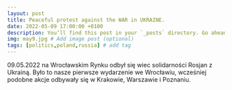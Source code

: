 ```yaml
---
layout: post
title: Peaceful protest against the WAR in UKRAINE.
date: 2022-05-09 17:00:00 +0100
description: You’ll find this post in your `_posts` directory. Go ahead and edit it and re-build the site to see your changes. # Add post description (optional)
img: may9.jpg # Add image post (optional)
tags: [politics,poland,russia] # add tag
---
```

09.05.2022 na Wrocławskim Rynku odbył się wiec solidarności Rosjan z Ukrainą. Było to nasze pierwsze wydarzenie we Wrocławiu, wcześniej podobne akcje odbywały się w Krakowie, Warszawie i Poznaniu. 